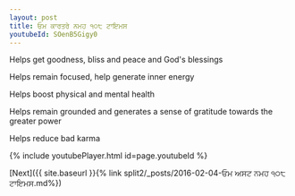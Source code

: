 ```yaml
---
layout: post
title: ਓਮ ਕਾਰਤਰੇ ਨਮਹ ੧੦੮ ਟਾਇਮਸ
youtubeId: SOenB5Gigy0
---
```

 
 
Helps get goodness, bliss and peace and God's blessings
 
Helps remain focused, help generate inner energy 
 
Helps boost physical and mental health 
 
Helps remain grounded and generates a sense of gratitude towards the greater power 
 
Helps reduce bad karma
 
 
 
 


{% include youtubePlayer.html id=page.youtubeId %}
 
[Next]({{ site.baseurl }}{% link  split2/_posts/2016-02-04-ਓਮ ਅਸਟ ਨਮਹ ੧੦੮ ਟਾਇਮਸ.md%})
 
